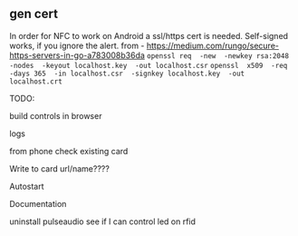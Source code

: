 






## gen cert
In order for NFC to work on Android a ssl/https cert is needed. Self-signed works, if you ignore the alert.
from - https://medium.com/rungo/secure-https-servers-in-go-a783008b36da
`openssl req  -new  -newkey rsa:2048  -nodes  -keyout localhost.key  -out localhost.csr`
`openssl  x509  -req  -days 365  -in localhost.csr  -signkey localhost.key  -out localhost.crt`






TODO:

build controls in browser

logs

from phone check existing card

Write to card url/name????

Autostart

Documentation

uninstall pulseaudio
see if I can control led on rfid

